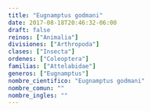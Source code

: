 ```yaml
---
title: "Eugnamptus godmani"
date: 2017-08-18T20:46:32-06:00
draft: false
reinos: ["Animalia"]
divisiones: ["Arthropoda"]
clases: ["Insecta"]
ordenes: ["Coleoptera"]
familias: ["Attelabidae"]
generos: ["Eugnamptus"]
nombre_cientifico: "Eugnamptus godmani"
nombre_comun: ""
nombre_ingles: ""
---
```


